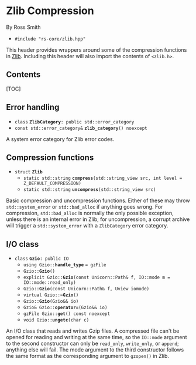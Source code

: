 # Zlib Compression #

By Ross Smith

* `#include "rs-core/zlib.hpp"`

This header provides wrappers around some of the compression functions in
[Zlib](https://www.zlib.net). Including this header will also import the
contents of `<zlib.h>`.

## Contents ##

[TOC]

## Error handling ##

* `class` **`ZlibCategory`**`: public std::error_category`
* `const std::error_category&` **`zlib_category`**`() noexcept`

A system error category for Zlib error codes.

## Compression functions ##

* `struct` **`Zlib`**
    * `static std::string` **`compress`**`(std::string_view src, int level = Z_DEFAULT_COMPRESSION)`
    * `static std::string` **`uncompress`**`(std::string_view src)`

Basic compression and uncompression functions. Either of these may throw
`std::system_error` or `std::bad_alloc` if anything goes wrong. For
compression, `std::bad_alloc` is normally the only possible exception, unless
there is an internal error in Zlib; for uncompression, a corrupt archive will
trigger a `std::system_error` with a `ZlibCategory` error category.

## I/O class ##

* `class` **`Gzio`**`: public IO`
    * `using Gzio::`**`handle_type`** `= gzFile`
    * `Gzio::`**`Gzio`**`()`
    * `explicit Gzio::`**`Gzio`**`(const Unicorn::Path& f, IO::mode m = IO::mode::read_only)`
    * `Gzio::`**`Gzio`**`(const Unicorn::Path& f, Uview iomode)`
    * `virtual Gzio::`**`~Gzio`**`()`
    * `Gzio::`**`Gzio`**`(Gzio&& io)`
    * `Gzio& Gzio::`**`operator=`**`(Gzio&& io)`
    * `gzFile Gzio::`**`get`**`() const noexcept`
    * `void Gzio::`**`ungetc`**`(char c)`

An I/O class that reads and writes Gzip files. A compressed file can't be
opened for reading and writing at the same time, so the `IO::mode` argument to
the second constructor can only be `read_only`, `write_only`, or `append`;
anything else will fail. The mode argument to the third constructor follows
the same format as the corresponding argument to `gzopen()` in Zlib.
